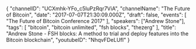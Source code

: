 {
    "channelID": "UCXmhk-YFo_c5luPzRqr7ViA",
    "channelName": "The Future of Bitcoin",
    "date": "2017-07-07T21:30:09.000Z",
    "draft": false,
    "events": [
        "The Future of Bitcoin Conference 2017"
    ],
    "speakers": ["Andrew Stone"],
    "tags": [
        "bitcoin",
        "bitcoin unlimited",
        "fsh blocks",
        "thezerg"
    ],
    "title": "Andrew Stone - FSH blocks: A method to trial and deploy features into the Bitcoin blockchain",
    "youtubeID": "NhqvFDeLUfI"
}
